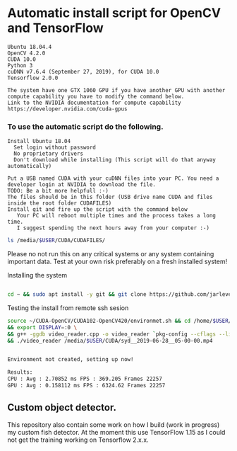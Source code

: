 # Automatic install script for OpenCV and TensorFlow



```
Ubuntu 18.04.4
OpenCV 4.2.0
CUDA 10.0
Python 3
cuDNN v7.6.4 (September 27, 2019), for CUDA 10.0
Tensorflow 2.0.0

The system have one GTX 1060 GPU if you have another GPU with another compute capability you have to modify the command below.
Link to the NVIDIA documentation for compute capability https://developer.nvidia.com/cuda-gpus

```

### To use the automatic script do the following.
```
Install Ubuntu 18.04
  Set login without password
  No proprietary drivers
  Don't download while installing (This script will do that anyway automatically)

Put a USB named CUDA with your cuDNN files into your PC. You need a developer login at NVIDIA to download the file.
TODO: Be a bit more helpfull :-)
The files should be in this folder (USB drive name CUDA and files inside the root folder CUDAFILES)
Install git and fire up the script with the command below
   Your PC will reboot multiple times and the process takes a long time.
   I suggest spending the next hours away from your computer :-)
```
```bash
ls /media/$USER/CUDA/CUDAFILES/
```

Please no not run this on any critical systems or any system containing important data. Test at your own risk preferably on a fresh installed system!

Installing the system
```bash

cd ~ && sudo apt install -y git && git clone https://github.com/jarleven/CUDA-OpenCV.git && cd CUDA-OpenCV/CUDA102-OpenCV420/ && ./statemachine.sh

```

Testing the install from remote ssh sesion
```bash
source ~/CUDA-OpenCV/CUDA102-OpenCV420/environmet.sh && cd /home/$USER/opencv/samples/gpu \
&& export DISPLAY=:0 \
&& g++ -ggdb video_reader.cpp -o video_reader `pkg-config --cflags --libs opencv4` -I /usr/local/cuda-10.1/include/ \
&& ./video_reader /media/$USER/CUDA/syd__2019-06-28__05-00-00.mp4


Environment not created, setting up now!

Results:
CPU : Avg : 2.70852 ms FPS : 369.205 Frames 22257
GPU : Avg : 0.158112 ms FPS : 6324.62 Frames 22257


```


## Custom object detector.
This repository also contain some work on how I build (work in progress) my custom fish detector. At the moment this use TensorFlow 1.15 as I could not get the training working on Tensorflow 2.x.x.
